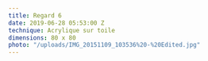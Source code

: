 ```yaml
---
title: Regard 6
date: 2019-06-28 05:53:00 Z
technique: Acrylique sur toile
dimensions: 80 x 80
photo: "/uploads/IMG_20151109_103536%20-%20Edited.jpg"
---
```


